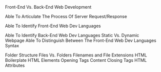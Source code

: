Front-End Vs. Back-End Web Development



Able To Articulate The Process Of Server Request/Response 



Able To Identify Front-End Web Dev Languages




Able To Identify Back-End Web Dev Languages
Static Vs. Dynamic Webpage
Able To Distinguish Between The Front-End Web Dev Languages Syntax

Folder Structure
Files Vs. Folders
Filenames and File Extensions
HTML Boilerplate
HTML Elements
Opening Tags
Content
Closing Tags
HTML Attributes


